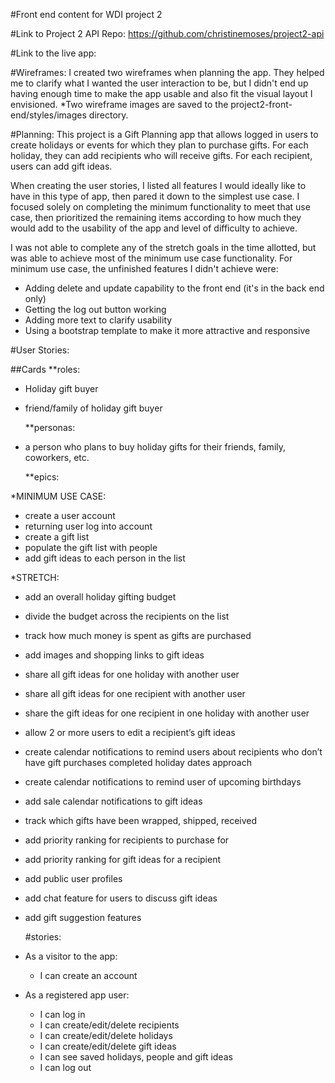 #Front end content for WDI project 2

#Link to Project 2 API Repo:
https://github.com/christinemoses/project2-api

#Link to the live app:


#Wireframes:
I created two wireframes when planning the app.  They helped me to clarify what I wanted the user interaction to be, but I didn't end up having enough time to make the app usable and also fit the visual layout I envisioned.
*Two wireframe images are saved to the project2-front-end/styles/images directory.

#Planning:
This project is a Gift Planning app that allows logged in users to create holidays or events for which they plan to purchase gifts.  For each holiday, they can add recipients who will receive gifts.  For each recipient, users can add gift ideas.

When creating the user stories, I listed all features I would ideally like to have in this type of app, then pared it down to the simplest use case.  I focused solely on completing the minimum functionality to meet that use case, then prioritized the remaining items according to how much they would add to the usability of the app and level of difficulty to achieve.

I was not able to complete any of the stretch goals in the time allotted, but was able to achieve most of the minimum use case functionality.  For minimum use case, the unfinished features I didn't achieve were:
  * Adding delete and update capability to the front end (it's in the back end only)
  * Getting the log out button working
  * Adding more text to clarify usability
  * Using a bootstrap template to make it more attractive and responsive 

#User Stories:

##Cards
     **roles:

- Holiday gift buyer
- friend/family of holiday gift buyer

    **personas:

- a person who plans to buy holiday gifts for their friends, family, coworkers, etc.

    **epics:
    
*MINIMUM USE CASE:

- create a user account
- returning user log into account
- create a gift list
- populate the gift list with people
- add gift ideas to each person in the list

*STRETCH:

- add an overall holiday gifting budget
- divide the budget across the recipients on the list
- track how much money is spent as gifts are purchased
- add images and shopping links to gift ideas
- share all gift ideas for one holiday with another user
- share all gift ideas for one recipient with another user
- share the gift ideas for one recipient in one holiday with another user
- allow 2 or more users to edit a recipient’s gift ideas
- create calendar notifications to remind users about recipients who don’t have gift purchases completed holiday dates approach
- create calendar notifications to remind user of upcoming birthdays
- add sale calendar notifications to gift ideas
- track which gifts have been wrapped, shipped, received
- add priority ranking for recipients to purchase for
- add priority ranking for gift ideas for a recipient
- add public user profiles
- add chat feature for users to discuss gift ideas
- add gift suggestion features

     #stories:

- As a visitor to the app:
    - I can create an account

- As a registered app user:
    - I can log in
    - I can create/edit/delete recipients
    - I can create/edit/delete holidays
    - I can create/edit/delete gift ideas
    - I can see saved holidays, people and gift ideas
    - I can log out

